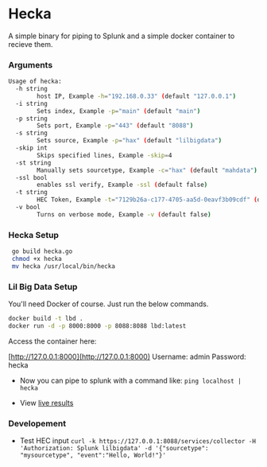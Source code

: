 # Hecka

A simple binary for piping to Splunk and a simple docker container to recieve them.

### Arguments

```bash
Usage of hecka:
  -h string
        host IP, Example -h="192.168.0.33" (default "127.0.0.1")
  -i string
        Sets index, Example -p="main" (default "main")
  -p string
        Sets port, Example -p="443" (default "8088")
  -s string
        Sets source, Example -p="hax" (default "lilbigdata")
  -skip int
        Skips specified lines, Example -skip=4
  -st string
        Manually sets sourcetype, Example -c="hax" (default "mahdata")
  -ssl bool
        enables ssl verify, Example -ssl (default false)
  -t string
        HEC Token, Example -t="7129b26a-c177-4705-aa5d-0eavf3b09cdf" (default "lilbigdata")
  -v bool
        Turns on verbose mode, Example -v (default false)
```

### Hecka Setup

```bash
 go build hecka.go
 chmod +x hecka
 mv hecka /usr/local/bin/hecka
 ```

### Lil Big Data Setup

You'll need Docker of course. Just run the below commands.

```bash
docker build -t lbd .
docker run -d -p 8000:8000 -p 8088:8088 lbd:latest
```

Access the container here:

[http://127.0.0.1:8000](http://127.0.0.1:8000)
Username: admin
Password: hecka

* Now you can pipe to splunk with a command like: ```ping localhost | hecka```

* View [live results](http://127.0.0.1:8000/en-US/app/search/search?q=search%20index%3Dmain&display.page.search.mode=smart&dispatch.sample_ratio=1&workload_pool=&earliest=rt-5m&latest=rt)

### Developement

* Test HEC input
```curl -k https://127.0.0.1:8088/services/collector -H 'Authorization: Splunk lilbigdata' -d '{"sourcetype": "mysourcetype", "event":"Hello, World!"}'```
